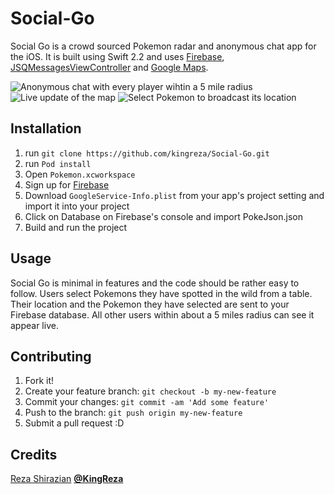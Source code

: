 # Social-Go

Social Go is a crowd sourced Pokemon radar and anonymous chat app for the iOS. It is built using Swift 2.2 and uses [Firebase](https://firebase.google.com/), [JSQMessagesViewController](https://github.com/jessesquires/JSQMessagesViewController) and [Google Maps](https://developers.google.com/maps/documentation/ios-sdk/).  

![Anonymous chat with every player wihtin a 5 mile radius](https://s3-us-west-2.amazonaws.com/reza-light/gif3.gif "Anonymous Chat")
![Live update of the map](https://s3-us-west-2.amazonaws.com/reza-light/gif4.gif "Live Update")
![Select Pokemon to broadcast its location](https://s3-us-west-2.amazonaws.com/reza-light/poke6.gif "Broadcast Pokemon Locationt")
## Installation
1. run `git clone https://github.com/kingreza/Social-Go.git`
2. run `Pod install`
3. Open `Pokemon.xcworkspace`
4. Sign up for [Firebase](https://firebase.google.com/)
5. Download `GoogleService-Info.plist` from your app's project setting and import it into your project
6. Click on Database on Firebase's console and import PokeJson.json
7. Build and run the project

## Usage
Social Go is minimal in features and the code should be rather easy to follow. Users select Pokemons they have spotted in the wild from a table. Their location and the Pokemon they have selected are sent to your Firebase database. All other users within about a 5 miles radius can see it appear live. 

## Contributing
1. Fork it!
2. Create your feature branch: `git checkout -b my-new-feature`
3. Commit your changes: `git commit -am 'Add some feature'`
4. Push to the branch: `git push origin my-new-feature`
5. Submit a pull request :D

## Credits
[Reza Shirazian](http://www.reza.codes) **[@KingReza](http://www.twitter.com/kingreza)**

